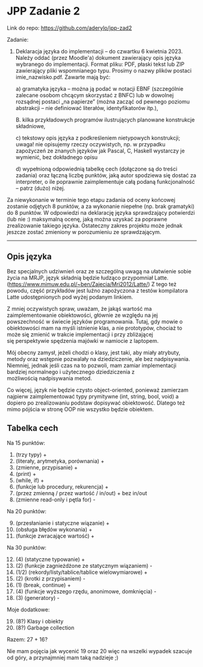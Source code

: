 # JPP Zadanie 2

Link do repo: 
https://github.com/aderylo/jpp-zad2

Zadanie: 
1. Deklaracja języka do implementacji – do czwartku 6 kwietnia 2023.
Należy oddać (przez Moodle'a) dokument zawierający opis języka wybranego do implementacji.
Format pliku: PDF, płaski tekst lub ZIP zawierający pliki wspomnianego typu. Prosimy o nazwy
plików postaci imie_nazwisko.pdf. Zawarte mają być:

    a)  gramatyka języka – można ją podać w notacji EBNF (szczególnie zalecane osobom chcącym
    skorzystać z BNFC) lub w dowolnej rozsądnej postaci „na papierze” (można zacząć od
    pewnego poziomu abstrakcji – nie definiować literałów, identyfikatorów itp.),

    B.  kilka przykładowych programów ilustrujących planowane konstrukcje składniowe,

    c) tekstowy opis języka z podkreśleniem nietypowych konstrukcji; uwaga! nie opisujemy rzeczy
    oczywistych, np. w przypadku zapożyczeń ze znanych języków jak Pascal, C, Haskell
    wystarczy je wymienić, bez dokładnego opisu

    d) wypełnioną odpowiednią tabelkę cech (dołączone są do treści zadania) oraz łączną liczbę
    punktów, jaką autor spodziewa się dostać za interpreter, o ile poprawnie zaimplementuje całą
    podaną funkcjonalność – patrz (dużo) niżej.

Za niewykonanie w terminie tego etapu zadania od oceny końcowej zostanie odjętych 8
punktów, a za wykonanie niepełne (np. brak gramatyki) do 8 punktów.
W odpowiedzi na deklarację języka sprawdzający potwierdzi (lub nie :) maksymalną ocenę, jaką
można uzyskać za poprawne zrealizowanie takiego języka. Ostateczny zakres projektu może
jednak jeszcze zostać zmieniony w porozumieniu ze sprawdzającym.

---

## Opis języka 

Bez specjalnych udziwnień oraz ze szczególną uwagą na ułatwienie sobie życia na MRJP,  język składnią będzie łudząco przypomniał Latte. (https://www.mimuw.edu.pl/~ben/Zajecia/Mrj2012/Latte/) Z tego też powodu, część przykładów jest luźno zapożyczona z testów kompilatora Latte udostępnionych pod wyżej podanym linkiem.

Z mniej oczywistych spraw, uważam, że jakąś wartość ma zaimplementowanie obiektowości, głównie ze względu na jej powszechność w świecie języków programowania. Tutaj, gdy mowie o obiektowości mam na myśli istnienie klas, a nie prototypów, chociaż to może się zmienić w trakcie implementacji i przy zbliżającej się perspektywie spędzenia majówki w namiocie z laptopem. 

Mój obecny zamysł, jeżeli chodzi o klasy, jest taki, aby miały atrybuty, metody oraz wstępnie pozwalały na dziedziczenie, ale bez nadpisywania. 
Niemniej, jednak jeśli czas na to pozwoli, mam zamiar implementacji bardziej normalnego i użytecznego dziedziczenia z możliwością nadpisywania metod.

Co więcej, język nie będzie czysto object-oriented, ponieważ zamierzam najpierw zaimplementować typy prymitywne (int, string, bool, void) a dopiero po zrealizowaniu podstaw dopisywać obiektowość. Dlatego też mimo pójścia w stronę OOP nie wszystko będzie obiektem. 


## Tabelka cech
  Na 15 punktów: 
  01. (trzy typy) +
  02. (literały, arytmetyka, porównania) + 
  03. (zmienne, przypisanie) + 
  04. (print) + 
  05. (while, if) + 
  06. (funkcje lub procedury, rekurencja) + 
  07. (przez zmienną / przez wartość / in/out) + bez in/out 
  08. (zmienne read-only i pętla for) - 

  Na 20 punktów:

  09. (przesłanianie i statyczne wiązanie) + 
  10. (obsługa błędów wykonania) + 
  11. (funkcje zwracające wartość) +

  Na 30 punktów:
  
  12. (4) (statyczne typowanie) +
  13. (2) (funkcje zagnieżdżone ze statycznym wiązaniem) -
  14. (1/2) (rekordy/listy/tablice/tablice wielowymiarowe) +
  15. (2) (krotki z przypisaniem) -
  16. (1) (break, continue) +
  17. (4) (funkcje wyższego rzędu, anonimowe, domknięcia) -
  18. (3) (generatory) -

  Moje dodatkowe:

  19. (8?) Klasy i obiekty
  20. (8?) Garbage collection

Razem: 27 + 16? 

Nie mam pojęcia jak wycenić 19 oraz 20 więc na wszelki wypadek szacuje od góry, a przynajmniej mam taką nadzieje ;)
